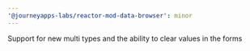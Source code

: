 ```yaml
---
'@journeyapps-labs/reactor-mod-data-browser': minor
---
```


Support for new multi types and the ability to clear values in the forms

